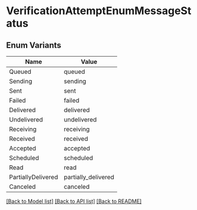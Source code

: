 # VerificationAttemptEnumMessageStatus

## Enum Variants

| Name | Value |
|---- | -----|
| Queued | queued |
| Sending | sending |
| Sent | sent |
| Failed | failed |
| Delivered | delivered |
| Undelivered | undelivered |
| Receiving | receiving |
| Received | received |
| Accepted | accepted |
| Scheduled | scheduled |
| Read | read |
| PartiallyDelivered | partially_delivered |
| Canceled | canceled |


[[Back to Model list]](../README.md#documentation-for-models) [[Back to API list]](../README.md#documentation-for-api-endpoints) [[Back to README]](../README.md)


